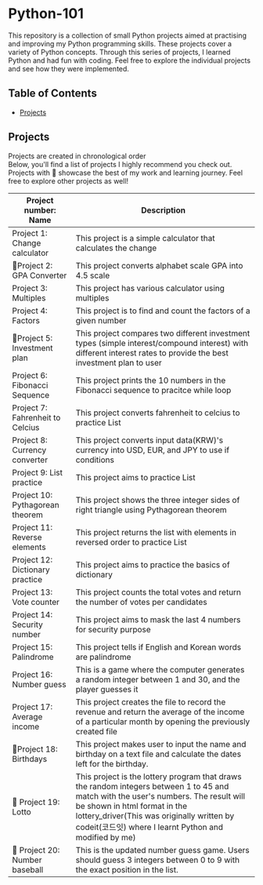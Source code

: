 # Python-101

This repository is a collection of small Python projects aimed at practising and improving my Python programming skills. These projects cover a variety of Python concepts. Through this series of projects, I learned Python and had fun with coding. Feel free to explore the individual projects and see how they were implemented.

## Table of Contents

- [Projects](#projects)

## Projects
Projects are created in chronological order <br>
Below, you'll find a list of projects I highly recommend you check out. Projects with 🌟 showcase the best of my work and learning journey. Feel free to explore other projects as well!

| Project number: Name         | Description                                 |
| ------------------- | ------------------------------------------- |
| Project 1: Change calculator           | This project is a simple calculator that calculates the change                    |
|🌟Project 2: GPA Converter          | This project converts alphabet scale GPA into 4.5 scale                    |
| Project 3: Multiples           | This project has various calculator using multiples                    |
| Project 4: Factors           | This project is to find and count the factors of a given number                    |
|🌟Project 5: Investment plan           | This project compares two different investment types (simple interest/compound interest) with different interest rates to provide the best investment plan to user                    |
| Project 6: Fibonacci Sequence            | This project prints the 10 numbers in the Fibonacci sequence to pracitce while loop                    |
| Project 7: Fahrenheit to Celcius           | This project converts fahrenheit to celcius to practice List                    |
| Project 8: Currency converter           | This project converts input data(KRW)'s currency into USD, EUR, and JPY to use if conditions                    |
| Project 9: List practice           | This project aims to practice List                    |
| Project 10: Pythagorean theorem          | This project shows the three integer sides of right triangle using Pythagorean theorem                   |
| Project 11: Reverse elements          | This project returns the list with elements in reversed order to practice List                   |
| Project 12: Dictionary practice          | This project aims to practice the basics of dictionary                   |
| Project 13: Vote counter          | This project counts the total votes and return the number of votes per candidates                   |
| Project 14: Security number          | This project aims to mask the last 4 numbers for security purpose                  |
| Project 15: Palindrome          | This project tells if English and Korean words are palindrome                   |
| Project 16: Number guess          | This is a game where the computer generates a random integer between 1 and 30, and the player guesses it                |
| Project 17: Average income          | This project creates the file to record the revenue and return the average of the income of a particular month by opening the previously created file                    |
|🌟Project 18: Birthdays          | This project makes user to input the name and birthday on a text file and calculate the dates left for the birthday.                   |
|🌟 Project 19: Lotto          | This project is the lottery program that draws the random integers between 1 to 45 and match with the user's numbers. The result will be shown in html format in the lottery_driver(This was originally written by codeit(코드잇) where I learnt Python and modified by me)                   |
|🌟 Project 20: Number baseball          | This is the updated number guess game. Users should guess 3 integers between 0 to 9 with the exact position in the list.                   |


